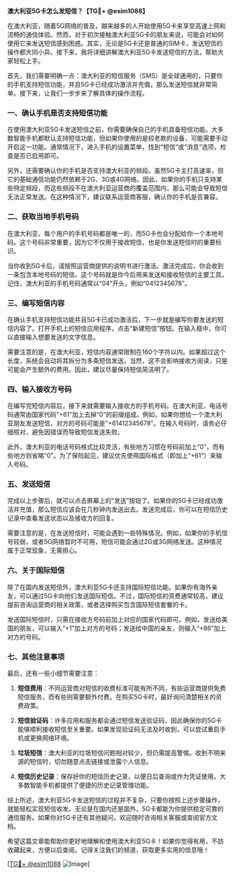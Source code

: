 **澳大利亚5G卡怎么发短信？【TG💪+ @esim1088】**

在澳大利亚，随着5G网络的普及，越来越多的人开始使用5G卡来享受高速上网和流畅的通信体验。然而，对于初次接触澳大利亚5G卡的朋友来说，可能会对如何使用它来发送短信感到困惑。其实，无论是5G卡还是普通的SIM卡，发送短信的操作都大同小异。接下来，我将详细讲解澳大利亚5G卡发送短信的方法，帮助大家轻松上手。

首先，我们需要明确一点：澳大利亚的短信服务（SMS）是全球通用的，只要你的手机支持短信功能，并且5G卡已经成功激活并充值，那么发送短信就非常简单。接下来，让我们一步步来了解具体的操作流程。

### **一、确认手机是否支持短信功能**

在使用澳大利亚5G卡发送短信之前，你需要确保自己的手机具备短信功能。大多数智能手机都默认支持短信功能，但如果你使用的是较老款的设备，可能需要手动开启这一功能。通常情况下，进入手机的设置菜单，找到“短信”或“消息”选项，检查是否已启用即可。

另外，还需要确认你的手机是否支持澳大利亚的频段。虽然5G卡主打高速率，但它的基础通信功能仍然依赖于2G、3G或4G网络。因此，如果你的手机只支持某些特定频段，而这些频段不在澳大利亚运营商的覆盖范围内，那么可能会导致短信无法正常发送。在这种情况下，建议联系运营商客服，确认你的手机是否兼容。

### **二、获取当地手机号码**

在澳大利亚，每个用户的手机号码都是唯一的，而5G卡也会分配给你一个本地号码。这个号码非常重要，因为它不仅用于接收短信，也是你发送短信时的重要标识。

当你收到5G卡后，请按照运营商提供的说明书进行激活。激活完成后，你会收到一条包含本地号码的短信。这个号码就是你今后用来发送和接收短信的主要工具。记住，澳大利亚的手机号码通常以“04”开头，例如“0412345678”。

### **三、编写短信内容**

在确认手机支持短信功能并且5G卡已成功激活后，下一步就是编写你要发送的短信内容了。打开手机上的短信应用程序，点击“新建短信”按钮。在输入框中，你可以直接输入想要发送的文字信息。

需要注意的是，在澳大利亚，短信内容通常限制在160个字符以内。如果超过这个长度，系统会自动将其拆分为多条短信发送。当然，这不会影响接收方阅读，只是可能会产生额外的费用。因此，建议尽量保持短信简洁明了。

### **四、输入接收方号码**

在编写完短信内容后，接下来就需要输入接收方的手机号码。在澳大利亚，电话号码通常由国家代码“+61”加上去掉“0”的前缀组成。例如，如果你想给一个澳大利亚朋友发送短信，对方的号码可能是“+61412345678”。在输入号码时，请务必仔细核对，避免因错误而导致短信发送失败。

此外，澳大利亚的电话号码格式比较灵活，有些地方习惯在号码前加上“0”，而有些地方则省略“0”。为了保险起见，建议优先使用国际格式（即加上“+61”）来输入号码。

### **五、发送短信**

完成以上步骤后，就可以点击屏幕上的“发送”按钮了。如果你的5G卡已经成功激活并充值，那么短信应该会在几秒钟内发送出去。发送完成后，你可以在短信历史记录中查看发送状态以及接收方的回复。

需要注意的是，在发送短信时，可能会遇到一些特殊情况。例如，如果你的手机信号较弱，或者5G网络暂时不可用，短信可能会通过2G或3G网络发送。这种情况属于正常现象，无需担心。

### **六、关于国际短信**

除了在国内发送短信外，澳大利亚5G卡还支持国际短信功能。如果你有海外亲友，可以通过5G卡向他们发送国际短信。不过，国际短信的资费通常较高，建议提前咨询运营商的相关政策，或者选择购买包含国际短信套餐的卡。

发送国际短信时，只需在接收方号码前加上对应的国家代码即可。例如，发送给美国的朋友，可以输入“+1”加上对方的号码；发送给中国的亲友，则输入“+86”加上对方的号码。

### **七、其他注意事项**

最后，还有一些小细节需要注意：

1. **短信费用**：不同运营商对短信的收费标准可能有所不同，有些运营商提供免费短信服务，而有些则需要额外付费。在购买5G卡时，最好询问清楚相关的资费政策。
   
2. **短信验证码**：许多应用和服务都会通过短信发送验证码，因此确保你的5G卡能够顺利接收短信至关重要。如果发现验证码无法及时收到，可以尝试重启手机或更换网络环境。

3. **垃圾短信**：澳大利亚的垃圾短信问题相对较少，但仍需提高警惕。收到不明来源的短信时，切勿随意点击链接或泄露个人信息。

4. **短信历史记录**：保存好你的短信历史记录，以便日后查询或作为凭证使用。大多数智能手机都提供了便捷的历史记录管理功能。

综上所述，澳大利亚5G卡发送短信的过程并不复杂，只要你按照上述步骤操作，就能轻松实现短信收发。无论是在国内还是国外，5G卡都能为你提供稳定可靠的通信服务。如果你对5G卡还有其他疑问，欢迎随时咨询相关客服或查阅官方文档。

希望这篇文章能帮助你更好地理解和使用澳大利亚5G卡！如果你觉得有用，不妨收藏起来，方便以后查阅。记得关注我们的频道，获取更多实用的信息哦！

[[TG💪+ @esim1088](https://t.me/s/esim1088) ![Image](https://i.postimg.cc/4NQfJmqS/Snipaste-2025-05-13-00-14-12.png)]